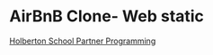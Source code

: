 # AirBnB Clone- Web static

[Holberton School Partner Programming](https://github.com/Jilroge7/AirBnB_clone.git)
